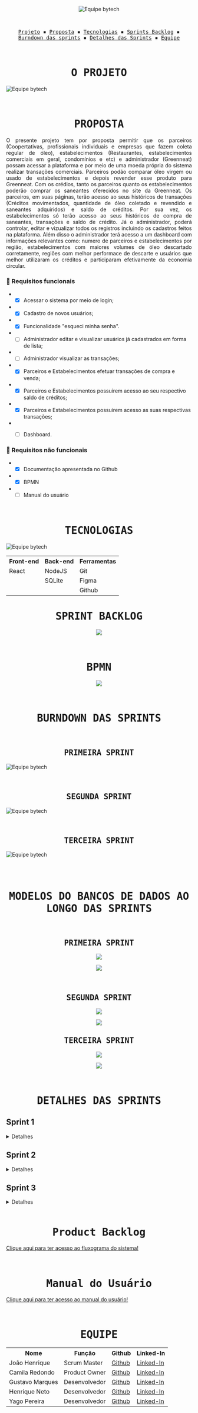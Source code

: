 <p align="center"> <img src="/readme/Logo 1.png" alt="Equipe bytech"/></p>
<br>
<p align="center">
  <samp>
    <a href="#o-projeto">Projeto</a> ▪️
    <a href="#proposta">Proposta</a> ▪️
    <a href="#tecnologias">Tecnologias</a> ▪️
    <a href="#sprint-backlog">Sprints Backlog</a> ▪️
    <a href="#burndown-das-sprints">Burndown das sprints</a> ▪️
    <a href="#detalhes-das-sprints">Detalhes das Sprints</a> ▪️
    <a href="#equipe">Equipe</a>
    
  </samp>
</p>

<br>

<h1 align="center"><samp>O PROJETO</samp></h1>

![Equipe bytech](/readme/objetivo.png)

<br>
<h1 align="center"><samp>PROPOSTA</samp></h1>

<p align = "justify"> O presente projeto tem por proposta permitir que os parceiros (Coopertativas, profissionais individuais e empresas que fazem coleta regular de óleo), estabelecimentos (Restaurantes, estabelecimentos comerciais em geral, condomínios e etc) e administrador (Greenneat) possam acessar a plataforma e por meio de uma moeda própria do sistema realizar transações comerciais. Parceiros podão comparar óleo virgem ou usado de estabelecimentos e depois revender esse produto para Greenneat. Com os crédios, tanto os parceiros quanto os estabelecimentos poderão comprar os saneantes oferecidos no site da Greenneat.
Os parceiros, em suas páginas, terão acesso ao seus históricos de transações (Créditos movimentados, quantidade de óleo coletado e revendido e saneantes adquiridos) e saldo de créditos. Por sua vez, os estabelecimentos só terão acesso ao seus históricos de compra de saneantes, transações e saldo de crédito. Já o administrador, poderá controlar, editar e vizualizar todos os registros incluindo os cadastros feitos na plataforma. Além disso o administrador terá acesso a um dashboard com informações relevantes como: numero de parceiros e estabelecimentos por região, estabelecimentos com maiores volumes de óleo descartado corretamente, regiões com melhor performace de descarte e usuários que melhor utilizaram os créditos e participaram efetivamente da economia circular.</p>

### 📖 Requisitos funcionais
+ - [x] Acessar o sistema por meio de login;
+ - [x] Cadastro de novos usuários;
+ - [x] Funcionalidade "esqueci minha senha".
+ - [ ] Administrador editar e visualizar usuários já cadastrados em forma de lista;
+ - [ ] Administrador visualizar as transações;
+ - [x] Parceiros e Estabelecimentos efetuar transações de compra e venda;
+ - [x] Parceiros e Estabelecimentos possuirem acesso ao seu respectivo saldo de créditos;
+ - [x] Parceiros e Estabelecimentos possuirem acesso as suas respectivas transações;
+ - [ ] Dashboard.


### 🔖 Requisitos não funcionais
+ - [x] Documentação apresentada no Github
+ - [x] BPMN
+ - [ ] Manual do usuário
<br>

<h1 align="center"><samp>TECNOLOGIAS</samp></h1>

![Equipe bytech](/readme/tecnologias.png)

<table align="center">
  <tr>
    <th><b>Front-end</b></th>
    <th><b>Back-end</b></th>
    <th><b>Ferramentas</b></th>
  </tr>
  <tr>
    <td>React</td>
    <td>NodeJS</td>
    <td>Git</td>
  </tr>
  <tr>
    <td></td>
    <td>SQLite</td>
    <td>Figma</td>
  </tr>
  <tr>
    <td></td>
    <td></td>
    <td>Github</td>
  </tr>
</table>

<h1 align="center"><samp>SPRINT BACKLOG</samp></h1>

<p align="center">
    <img src="/readme/SprintBacklog.png"/>
</p>

<br>
<h1 align="center"><samp>BPMN</samp></h1>

<p align="center">
    <img src="/readme/BPMN.png"/>
</p>

<br>
<h1 align="center"><samp>BURNDOWN DAS SPRINTS</samp></h1>

<br>
<h2 align="center"><samp>PRIMEIRA SPRINT</samp></h2>

![Equipe bytech](/readme/burndownSprint1.png)

<br>
<h2 align="center"><samp>SEGUNDA SPRINT</samp></h2>

![Equipe bytech](/readme/burndownSprint2.png)

<br>
<h2 align="center"><samp>TERCEIRA SPRINT</samp></h2>

![Equipe bytech](/readme/burndownSprint3.png)

<br>

<br>
<h1 align="center"><samp>MODELOS DO BANCOS DE DADOS AO LONGO DAS SPRINTS</samp></h1>

<br>
<h2 align="center"><samp>PRIMEIRA SPRINT</samp></h2>

<p align="center">
    <img src="/readme/modeloConceitualSprint1.png"/>
</p>

<p align="center">
    <img src="/readme/modeloLogicoSprint1.png"/>
</p>

<br>
<h2 align="center"><samp>SEGUNDA SPRINT</samp></h2>

<p align="center">
    <img src="/readme/modeloConceitualSprint2.png"/>
</p>

<p align="center">
    <img src="/readme/modeloLogicoSprint2.png"/>
</p>

<h2 align="center"><samp>TERCEIRA SPRINT</samp></h2>

<p align="center">
    <img src="/readme/modeloConceitualSprint3.png"/>
</p>

<p align="center">
    <img src="/readme/modeloLogicoSprint3.png"/>
</p>

<br>
<h1 align="center"><samp>DETALHES DAS SPRINTS</samp></h1>
<h2>Sprint 1</h2>
<details>
  <summary>Detalhes</summary>
  <h3 align="center">Apresentação da Primeira Sprint</h3>
   <br>
  <h4 align="center">Apresentação<br><a href="https://youtu.be/9jeg1lrz-QU">Youtube</a></h4>
  
  <h3 align="center">Demonstração de usabilidade</h3>
   <br>
  <h4 align="center">Tela de cadastro<br><a href="https://youtu.be/thHnFg1cLQk">Youtube (Qualidade melhor)</a></h4>
  
  <p align="center">
    <img src="/readme/cadastro.gif" width="65%" />
  </p>
  <p align="justify">Demonstração da Tela de Cadastro de usuários. Esta interface contempla o processo de cadastro de parceiro ou estabelecimento.</p>
  
  <br>
  <h4 align="center">Tela de Login e Recuperação de senha<br><a href="https://youtu.be/9lyCE3NIka0">Youtube (Qualidade melhor)</a></h4>
  <p align="center">
    <img src="/readme/login_recuperacaoSenha.gif" width="65%" />
  </p>
  <p align="justify">Demonstração na Tela de Login e da Tela Recuperação de senha caso o usuário não se recorde de suas credenciais.</p>
</details>

<h2>Sprint 2</h2>
<details>
  <summary>Detalhes</summary>
  <h3 align="center">Demonstração de usabilidade</h3>
   <br>
  <h4 align="center">Tela Perfil dos Parceiros<br><a href="https://youtu.be/w14n9CfPCaE">Youtube (Qualidade melhor)</a></h4>
  
  <p align="center">
    <img src="/readme/parceiro.gif" width="65%" />
  </p>
  <p align="justify">Demonstração da Tela de Perfil dos Parceiros. Esta interface contempla a tela de perfil do usuário do tipo parceiro assim como histórico de transações do usuário e tela de compra de óleo.</p>

  <br>
  <h4 align="center">Tela Perfil dos Estabelecimentos<br><a href="https://youtu.be/jLK-PpFPoq0">Youtube (Qualidade melhor)</a></h4>
  
  <p align="center">
    <img src="/readme/estabelecimento.gif" width="65%" />
  </p>
  <p align="justify">Demonstração da Tela de Perfil dos Estabelecimentos. Esta interface contempla a tela de perfil do usuário do tipo estabelecimento assim como histórico de transações do usuário.</p>
</details>

<h2>Sprint 3</h2>
<details>
  <summary>Detalhes</summary>
  <h3 align="center">Demonstração de usabilidade</h3>
   <br>
  <h4 align="center">Cadastrando Usuário<br><a href="">Youtube (Qualidade melhor)</a></h4>
  
  <p align="center">
    <img src="/readme/.gif" width="65%" />
  </p>
  <p align="justify">Demonstração do processo de cadastro de um usuário.</p>

  <br>
  <h4 align="center">Tela de Estabelecimento<br><a href="">Youtube (Qualidade melhor)</a></h4>
  
  <p align="center">
    <img src="/readme/estabelecimento1.gif" width="65%" />
  </p>
  <p align="justify">Demonstração da Tela de Perfil dos Estabelecimentos. Esta interface contempla a tela de perfil do usuário do tipo estabelecimento assim como histórico de transações do usuário.</p>

  <br>
  <h4 align="center">Transação entre Estabelecimento e Parceiro<br><a href="">Youtube (Qualidade melhor)</a></h4>
  
  <p align="center">
    <img src="/readme/.gif" width="65%" />
  </p>
  <p align="justify">Demonstração da transação entre estabelecimento e parceiro.</p>

  <br>
  <h4 align="center">Edição de usuário<br><a href="">Youtube (Qualidade melhor)</a></h4>
  
  <p align="center">
    <img src="/readme/.gif" width="65%" />
  </p>
  <p align="justify">Demonstração do processo de edição de usuário.</p>
</details>
 
<br>
<h1 align="center"><samp>Product Backlog</samp></h1>

[Clique aqui para ter acesso ao fluxograma do sistema!](https://github.com/CamilaRedondo/API-FATEC-4-SEM/blob/main/readme/Product%20Backlog%20do%20Projeto_V01.xlsx)

<br>
<h1 align="center"><samp>Manual do Usuário</samp></h1>

[Clique aqui para ter acesso ao manual do usuário!]()

<br>
<h1 align="center"><samp>EQUIPE</samp></h1>

<table align="center">
  <tr>
    <th><b>Nome</b></th>
    <th><b>Função</b></th>
    <th><b>Github</b></th>
    <th><b>Linked-In</b></th>
  </tr>
  <tr>
    <td>João Henrique</td>
    <td>Scrum Master</td>
    <td><a href="https://github.com/JoaoHenrique7">Github</a></td>
    <td><a href="https://www.linkedin.com/in/jo%C3%A3o-henrique-trist%C3%A3o-b63385207/">Linked-In</a></td>
  </tr>
  <tr>
    <td>Camila Redondo</td>
    <td>Product Owner</td>
    <td><a href="https://github.com/CamilaRedondo">Github</a></td>
    <td><a href="https://www.linkedin.com/in/camila-silveira-redondo-7941631ab/">Linked-In</a></td>
  </tr>
  <tr>
    <td>Gustavo Marques</td>
    <td>Desenvolvedor</td>
    <td><a href="https://github.com/gusta7597">Github</a></td>
    <td><a href="https://www.linkedin.com/in/gustavo-marques-lima-695b331a2/">Linked-In</a></td>
  </tr>
  <tr>
    <td>Henrique Neto</td>
    <td>Desenvolvedor</td>
    <td><a href="https://github.com/henriqFerreira">Github</a></td>
    <td><a href="https://www.linkedin.com/in/henriquepfneto/">Linked-In</a></td>
  </tr>
  <tr>
    <td>Yago Pereira</td>
    <td>Desenvolvedor</td>
    <td><a href="https://github.com/YagoPSilva">Github</a></td>
    <td><a href="https://www.linkedin.com/in/yago-pereira21/">Linked-In</a></td>
  </tr>
</table>

